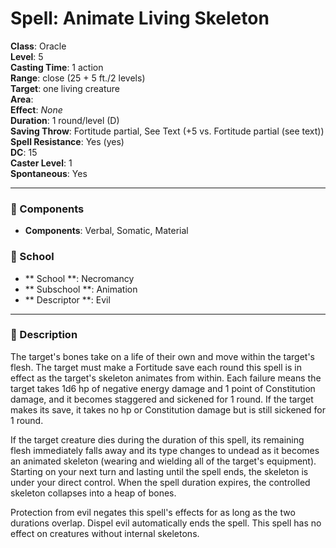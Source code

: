 
# Spell: Animate Living Skeleton
**Class**: Oracle  
**Level**: 5  
**Casting Time**: 1 action  
**Range**: close (25 + 5 ft./2 levels)  
**Target**: one living creature  
**Area**:   
**Effect**: _None_  
**Duration**: 1 round/level (D)  
**Saving Throw**: Fortitude partial, See Text (+5 vs. Fortitude partial (see text))  
**Spell Resistance**: Yes (yes)  
**DC**: 15  
**Caster Level**: 1  
**Spontaneous**: Yes

---

### 🔮 Components
- **Components**: Verbal, Somatic, Material

### 🏫 School
- ** School **: Necromancy
- ** Subschool **: Animation
- ** Descriptor **: Evil
---

### 📜 Description
The target's bones take on a life of their own and move within the target's flesh. The target must make a Fortitude save each round this spell is in effect as the target's skeleton animates from within. Each failure means the target takes 1d6 hp of negative energy damage and 1 point of Constitution damage, and it becomes staggered and sickened for 1 round. If the target makes its save, it takes no hp or Constitution damage but is still sickened for 1 round.

If the target creature dies during the duration of this spell, its remaining flesh immediately falls away and its type changes to undead as it becomes an animated skeleton (wearing and wielding all of the target's equipment). Starting on your next turn and lasting until the spell ends, the skeleton is under your direct control. When the spell duration expires, the controlled skeleton collapses into a heap of bones.

Protection from evil negates this spell's effects for as long as the two durations overlap. Dispel evil automatically ends the spell. This spell has no effect on creatures without internal skeletons.

